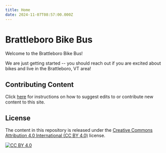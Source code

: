 ```yaml
---
title: Home
date: 2024-11-07T08:57:00.000Z
---
```

# Brattleboro Bike Bus

Welcome to the Brattleboro Bike Bus!

We are just getting started -- you should reach out if you are excited about bikes and live in the Brattleboro, VT area!

## Contributing Content

Click [here](contribute.md) for instructions on how to suggest edits to or contribute new content to this site.

## License

The content in this repository is released under the [Creative Commons Attribution 4.0 International (CC BY 4.0)](http://creativecommons.org/licenses/by/4.0/) license. 

[![CC BY 4.0](https://i.creativecommons.org/l/by/4.0/88x31.png)](http://creativecommons.org/licenses/by/4.0/)
